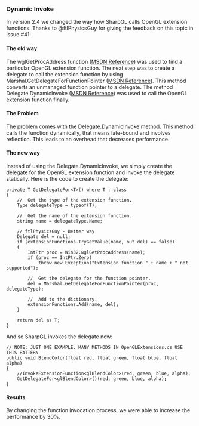 ### Dynamic Invoke

In version 2.4 we changed the way how SharpGL calls OpenGL extension functions. Thanks to @ftlPhysicsGuy for giving the feedback on this topic in issue #41!

#### The old way
The wglGetProcAddress function ([MSDN Reference](https://msdn.microsoft.com/en-us/library/windows/desktop/dd374386(v=vs.85).aspx)) was used to find a particular OpenGL extension function. The next step was to create a delegate to call the extension function by using Marshal.GetDelegateForFunctionPointer ([MSDN Reference](https://msdn.microsoft.com/de-de/library/system.runtime.interopservices.marshal.getdelegateforfunctionpointer(v=vs.110).aspx)). This method converts an unmanaged function pointer to a delegate. The method Delegate.DynamicInvoke ([MSDN Reference](https://msdn.microsoft.com/de-de/library/system.delegate.dynamicinvoke(v=vs.110).aspx)) was used to call the OpenGL extension function finally. 

#### The Problem
The problem comes with the Delegate.DynamicInvoke method. This method calls the function dynamically, that means late-bound and involves reflection. This leads to an overhead that decreases performance.

#### The new way
Instead of using the Delegate.DynamicInvoke, we simply create the delegate for the OpenGL extension function and invoke the delegate statically. Here is the code to create the delegate:

    private T GetDelegateFor<T>() where T : class
    {
        //  Get the type of the extension function.
        Type delegateType = typeof(T);

        //  Get the name of the extension function.
        string name = delegateType.Name;

        // ftlPhysicsGuy - Better way
        Delegate del = null;
        if (extensionFunctions.TryGetValue(name, out del) == false)
        {
            IntPtr proc = Win32.wglGetProcAddress(name);
            if (proc == IntPtr.Zero)
                throw new Exception("Extension function " + name + " not supported");

            //  Get the delegate for the function pointer.
            del = Marshal.GetDelegateForFunctionPointer(proc, delegateType);

            //  Add to the dictionary.
            extensionFunctions.Add(name, del);
        }

        return del as T;
    }

And so SharpGL invokes the delegate now:

    // NOTE: JUST ONE EXAMPLE. MANY METHODS IN OpenGLExtensions.cs USE THIS PATTERN
    public void BlendColor(float red, float green, float blue, float alpha)
    {   
        //InvokeExtensionFunction<glBlendColor>(red, green, blue, alpha);
        GetDelegateFor<glBlendColor>()(red, green, blue, alpha);
    }

#### Results

By changing the function invocation process, we were able to increase the performance by 30%.
